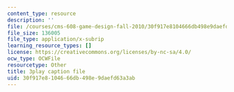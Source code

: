 ```yaml
---
content_type: resource
description: ''
file: /courses/cms-608-game-design-fall-2010/30f917e8104666db498e9daefd63a3ab_68566.srt
file_size: 136005
file_type: application/x-subrip
learning_resource_types: []
license: https://creativecommons.org/licenses/by-nc-sa/4.0/
ocw_type: OCWFile
resourcetype: Other
title: 3play caption file
uid: 30f917e8-1046-66db-498e-9daefd63a3ab
---
```

